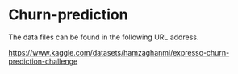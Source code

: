 # Churn-prediction

The data files can be found in the following URL address.

https://www.kaggle.com/datasets/hamzaghanmi/expresso-churn-prediction-challenge
